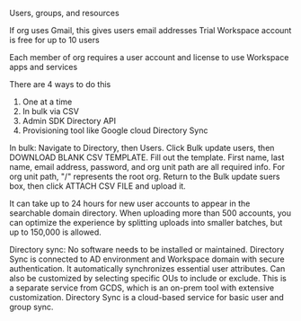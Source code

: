 Users, groups, and resources

If org uses Gmail, this gives users email addresses
Trial Workspace account is free for up to 10 users

Each member of org requires a user account and license to use Workspace apps and services

There are 4 ways to do this
1. One at a time
2.  In bulk via CSV
3. Admin SDK Directory API
4. Provisioning tool like Google cloud Directory Sync

In bulk: 
Navigate to Directory, then Users. Click Bulk update users, then DOWNLOAD BLANK CSV TEMPLATE. Fill out the template. First name, last name, email address, password, and org unit path are all required info. For org unit path, "/" represents the root org. Return to the Bulk update suers box, then click ATTACH CSV FILE and upload it.

It can take up to 24 hours for new user accounts to appear in the searchable domain directory. When uploading more than 500 accounts, you can optimize the experience by splitting uploads into smaller batches, but up to 150,000 is allowed.

Directory sync:
No software needs to be installed or maintained. Directory Sync is connected to AD environment and Workspace domain with secure authentication. It automatically synchronizes essential user attributes. Can also be customized by selecting specific OUs to include or exclude. This is a separate service from GCDS, which is an on-prem tool with extensive customization. Directory Sync is a cloud-based service for basic user and group sync.
